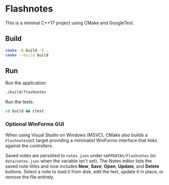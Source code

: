 # Flashnotes

This is a minimal C++17 project using CMake and GoogleTest.

## Build

```bash
cmake -B build -S .
cmake --build build
```

## Run

Run the application:

```bash
./build/flashnotes
```

Run the tests:

```bash
cd build && ctest
```

### Optional WinForms GUI

When using Visual Studio on Windows (MSVC), CMake also builds a `FlashnotesGUI`
target providing a minimalist WinForms interface that links against the
controllers.

Saved notes are persisted to `notes.json` under `%APPDATA%/Flashnotes` (or
`data/notes.json` when the variable isn't set). The Notes editor lists the saved
note titles and now includes **New**, **Save**, **Open**, **Update**, and
**Delete** buttons. Select a note to load it from disk, edit the text, update it
in place, or remove the file entirely.

